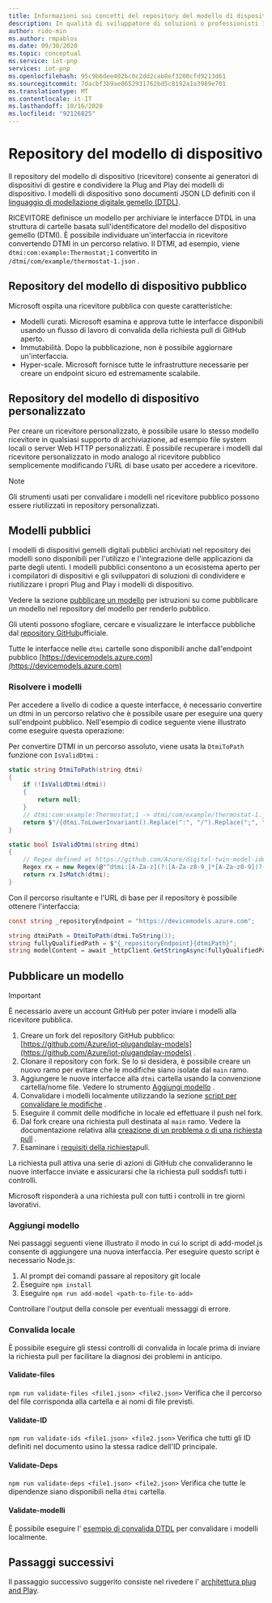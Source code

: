 ```yaml
---
title: Informazioni sui concetti del repository del modello di dispositivo | Microsoft Docs
description: In qualità di sviluppatore di soluzioni o professionisti IT, informazioni sui concetti di base del repository del modello di dispositivo.
author: rido-min
ms.author: rmpablos
ms.date: 09/30/2020
ms.topic: conceptual
ms.service: iot-pnp
services: iot-pnp
ms.openlocfilehash: 95c9b6dee402bc0c2dd2cab8ef3200cfd9213d61
ms.sourcegitcommit: 7dacbf3b9ae0652931762bd5c8192a1a3989e701
ms.translationtype: MT
ms.contentlocale: it-IT
ms.lasthandoff: 10/16/2020
ms.locfileid: "92126825"
---
```

# <a name="device-model-repository"></a>Repository del modello di dispositivo

Il repository del modello di dispositivo (ricevitore) consente ai generatori di dispositivi di gestire e condividere la Plug and Play dei modelli di dispositivo. I modelli di dispositivo sono documenti JSON LD definiti con il [linguaggio di modellazione digitale gemello (DTDL)](https://github.com/Azure/opendigitaltwins-dtdl/blob/master/DTDL/v2/dtdlv2.md).

RICEVITORE definisce un modello per archiviare le interfacce DTDL in una struttura di cartelle basata sull'identificatore del modello del dispositivo gemello (DTMI). È possibile individuare un'interfaccia in ricevitore convertendo DTMI in un percorso relativo. Il DTMI, ad esempio, viene `dtmi:com:example:Thermostat;1` convertito in `/dtmi/com/example/thermostat-1.json` .

## <a name="public-device-model-repository"></a>Repository del modello di dispositivo pubblico

Microsoft ospita una ricevitore pubblica con queste caratteristiche:

- Modelli curati. Microsoft esamina e approva tutte le interfacce disponibili usando un flusso di lavoro di convalida della richiesta pull di GitHub aperto.
- Immutabilità.  Dopo la pubblicazione, non è possibile aggiornare un'interfaccia.
- Hyper-scale. Microsoft fornisce tutte le infrastrutture necessarie per creare un endpoint sicuro ed estremamente scalabile.

## <a name="custom-device-model-repository"></a>Repository del modello di dispositivo personalizzato

Per creare un ricevitore personalizzato, è possibile usare lo stesso modello ricevitore in qualsiasi supporto di archiviazione, ad esempio file system locali o server Web HTTP personalizzati. È possibile recuperare i modelli dal ricevitore personalizzato in modo analogo al ricevitore pubblico semplicemente modificando l'URL di base usato per accedere a ricevitore.

> [!NOTE]
> Gli strumenti usati per convalidare i modelli nel ricevitore pubblico possono essere riutilizzati in repository personalizzati.

## <a name="public-models"></a>Modelli pubblici

I modelli di dispositivi gemelli digitali pubblici archiviati nel repository dei modelli sono disponibili per l'utilizzo e l'integrazione delle applicazioni da parte degli utenti. I modelli pubblici consentono a un ecosistema aperto per i compilatori di dispositivi e gli sviluppatori di soluzioni di condividere e riutilizzare i propri Plug and Play i modelli di dispositivo.

Vedere la sezione [pubblicare un modello](#publish-a-model) per istruzioni su come pubblicare un modello nel repository del modello per renderlo pubblico.

Gli utenti possono sfogliare, cercare e visualizzare le interfacce pubbliche dal [repository GitHub](https://github.com/Azure/iot-plugandplay-models)ufficiale.

Tutte le interfacce nelle `dtmi` cartelle sono disponibili anche dall'endpoint pubblico [https://devicemodels.azure.com](https://devicemodels.azure.com)

### <a name="resolve-models"></a>Risolvere i modelli

Per accedere a livello di codice a queste interfacce, è necessario convertire un dtmi in un percorso relativo che è possibile usare per eseguire una query sull'endpoint pubblico. Nell'esempio di codice seguente viene illustrato come eseguire questa operazione:

Per convertire DTMI in un percorso assoluto, viene usata la `DtmiToPath` funzione con `IsValidDtmi` :

```cs
static string DtmiToPath(string dtmi)
{
    if (!IsValidDtmi(dtmi))
    {
        return null;
    }
    // dtmi:com:example:Thermostat;1 -> dtmi/com/example/thermostat-1.json
    return $"/{dtmi.ToLowerInvariant().Replace(":", "/").Replace(";", "-")}.json";
}

static bool IsValidDtmi(string dtmi)
{
    // Regex defined at https://github.com/Azure/digital-twin-model-identifier#validation-regular-expressions
    Regex rx = new Regex(@"^dtmi:[A-Za-z](?:[A-Za-z0-9_]*[A-Za-z0-9])?(?::[A-Za-z](?:[A-Za-z0-9_]*[A-Za-z0-9])?)*;[1-9][0-9]{0,8}$");
    return rx.IsMatch(dtmi);
}
```

Con il percorso risultante e l'URL di base per il repository è possibile ottenere l'interfaccia:

```cs
const string _repositoryEndpoint = "https://devicemodels.azure.com";

string dtmiPath = DtmiToPath(dtmi.ToString());
string fullyQualifiedPath = $"{_repositoryEndpoint}{dtmiPath}";
string modelContent = await _httpClient.GetStringAsync(fullyQualifiedPath);
```

## <a name="publish-a-model"></a>Pubblicare un modello

> [!Important]
> È necessario avere un account GitHub per poter inviare i modelli alla ricevitore pubblica.

1. Creare un fork del repository GitHub pubblico: [https://github.com/Azure/iot-plugandplay-models](https://github.com/Azure/iot-plugandplay-models) .
1. Clonare il repository con fork. Se lo si desidera, è possibile creare un nuovo ramo per evitare che le modifiche siano isolate dal `main` ramo.
1. Aggiungere le nuove interfacce alla `dtmi` cartella usando la convenzione cartella/nome file. Vedere lo strumento [Aggiungi modello](#add-model) .
1. Convalidare i modelli localmente utilizzando la sezione [script per convalidare le modifiche](#validate-files) .
1. Eseguire il commit delle modifiche in locale ed effettuare il push nel fork.
1. Dal fork creare una richiesta pull destinata al `main` ramo. Vedere la documentazione relativa alla [creazione di un problema o di una richiesta pull](https://docs.github.com/free-pro-team@latest/desktop/contributing-and-collaborating-using-github-desktop/creating-an-issue-or-pull-request) .
1. Esaminare i [requisiti della richiesta](https://github.com/Azure/iot-plugandplay-models/blob/main/pr-reqs.md)pull.

La richiesta pull attiva una serie di azioni di GitHub che convalideranno le nuove interfacce inviate e assicurarsi che la richiesta pull soddisfi tutti i controlli.

Microsoft risponderà a una richiesta pull con tutti i controlli in tre giorni lavorativi.

### <a name="add-model"></a>Aggiungi modello

Nei passaggi seguenti viene illustrato il modo in cui lo script di add-model.js consente di aggiungere una nuova interfaccia. Per eseguire questo script è necessario Node.js:

1. Al prompt dei comandi passare al repository git locale
1. Eseguire `npm install`
1. Eseguire `npm run add-model <path-to-file-to-add>`

Controllare l'output della console per eventuali messaggi di errore.

### <a name="local-validation"></a>Convalida locale

È possibile eseguire gli stessi controlli di convalida in locale prima di inviare la richiesta pull per facilitare la diagnosi dei problemi in anticipo.

#### <a name="validate-files"></a>Validate-files

`npm run validate-files <file1.json> <file2.json>` Verifica che il percorso del file corrisponda alla cartella e ai nomi di file previsti.

#### <a name="validate-ids"></a>Validate-ID

`npm run validate-ids <file1.json> <file2.json>` Verifica che tutti gli ID definiti nel documento usino la stessa radice dell'ID principale.

#### <a name="validate-deps"></a>Validate-Deps

`npm run validate-deps <file1.json> <file2.json>` Verifica che tutte le dipendenze siano disponibili nella `dtmi` cartella.

#### <a name="validate-models"></a>Validate-modelli

È possibile eseguire l' [esempio di convalida DTDL](https://github.com/Azure-Samples/DTDL-Validator) per convalidare i modelli localmente.

## <a name="next-steps"></a>Passaggi successivi

Il passaggio successivo suggerito consiste nel rivedere l' [architettura plug and Play](concepts-architecture.md).
